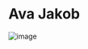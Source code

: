# Ava Jakob
![image](https://github.com/avaj4/ECE444-F2023-Assignment1/assets/53788244/613c2f7f-37bf-4eda-aee4-9f6aa362ff18)

